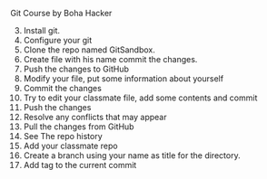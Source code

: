Git Course by Boha Hacker

3. Install git.
4. Configure your git
5. Clone the repo named GitSandbox.
6. Create file with his name commit the changes.
7. Push the changes to GitHub
8. Modify your file, put some information about yourself
9. Commit the changes
10. Try to edit your classmate file, add some contents and commit
11. Push the changes
12. Resolve any conflicts that may appear
13. Pull the changes from GitHub
14. See The repo history
15. Add your classmate repo
16. Create a branch using your name as title for the directory.
17. Add tag to the current commit

